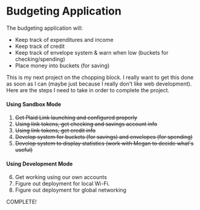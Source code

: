 # Budgeting Application

The budgeting application will:

* Keep track of expenditures and income
* Keep track of credit
* Keep track of envelope system & warn when low (buckets for checking/spending)
* Place money into buckets (for saving)

This is my next project on the chopping block. I really want to get this done as soon
as I can (maybe just because I really don't like web development). Here are the steps
I need to take in order to complete the project.

#### Using Sandbox Mode

1. ~~Get Plaid Link launching and configured properly~~
2. ~~Using link tokens, get checking and savings account info~~
3. ~~Using link tokens, get credit info~~
4. ~~Develop system for buckets (for savings) and envelopes (for spending)~~
5. ~~Develop system to display statistics (work with Megan to decide what's useful)~~

#### Using Development Mode

6. Get working using our own accounts
7. Figure out deployment for local Wi-Fi.
8. Figure out deployment for global networking

COMPLETE!

